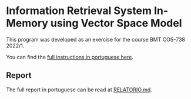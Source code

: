 # Information Retrieval System In-Memory using Vector Space Model

This program was developed as an exercise for the course BMT COS-738 2022/1.

You can find the [full instructions in portuguese here](https://github.com/carloscdias/COS738-BMT-irs_in_memory_vector_space_model/blob/main/doc/assignment.pdf).

## Report

The full report in portuguese can be read at [RELATORIO.md](/RELATORIO.md).
